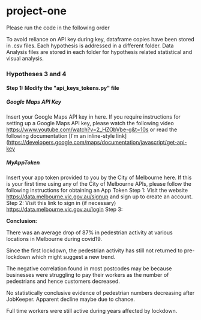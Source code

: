 # project-one
 Please run the code in the following order

To avoid reliance on API key during key, dataframe copies have been stored in .csv files.
Each hypothesis is addressed in a different folder.
Data Analysis files are stored in each folder for hypothesis related statistical and visual analysis.


### Hypotheses 3 and 4
#### Step 1: Modify the "api_keys_tokens.py" file

##### Google Maps API Key
Insert your Google Maps API key in here.
If you require instructions for setting up a Google Maps API key, please watch the following video https://www.youtube.com/watch?v=2_HZObVbe-g&t=10s or read the following documentation [I'm an inline-style link](https://developers.google.com/maps/documentation/javascript/get-api-key


##### MyAppToken
Insert your app token provided to you by the City of Melbourne here.
If this is your first time using any of the City of Melbourne APIs, please follow the following instructions for obtaining an App Token
Step 1: Visit the website https://data.melbourne.vic.gov.au/signup and sign up to create an account.
Step 2: Visit this link to sign in (if necessary) https://data.melbourne.vic.gov.au/login
Step 3: 

**Conclusion:**

There was an average drop of 87% in pedestrian activity at various locations in Melbourne during covid19.

Since the first lockdown, the pedestrian activity has still not returned to pre-lockdown which might suggest a new trend.

The negative correlation found in most postcodes may be because businesses were struggling to pay their workers as the number of pedestrians and hence customers decreased.

No statistically conclusive evidence of pedestrian numbers decreasing after JobKeeper. Apparent decline maybe due to chance.

Full time workers were still active during years affected by lockdown. 


